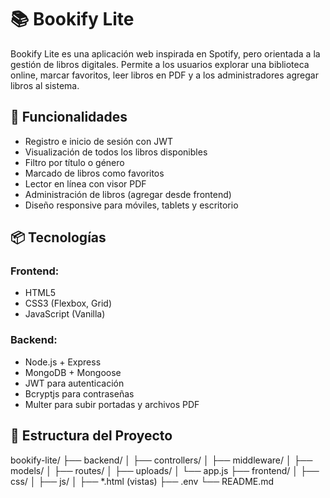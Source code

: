 # 📚 Bookify Lite

Bookify Lite es una aplicación web inspirada en Spotify, pero orientada a la gestión de libros digitales. Permite a los usuarios explorar una biblioteca online, marcar favoritos, leer libros en PDF y a los administradores agregar libros al sistema.

## 🚀 Funcionalidades

- Registro e inicio de sesión con JWT
- Visualización de todos los libros disponibles
- Filtro por título o género
- Marcado de libros como favoritos
- Lector en línea con visor PDF
- Administración de libros (agregar desde frontend)
- Diseño responsive para móviles, tablets y escritorio

## 📦 Tecnologías

### Frontend:
- HTML5
- CSS3 (Flexbox, Grid)
- JavaScript (Vanilla)

### Backend:
- Node.js + Express
- MongoDB + Mongoose
- JWT para autenticación
- Bcryptjs para contraseñas
- Multer para subir portadas y archivos PDF

## 🧠 Estructura del Proyecto
bookify-lite/
├── backend/
│ ├── controllers/
│ ├── middleware/
│ ├── models/
│ ├── routes/
│ ├── uploads/
│ └── app.js
├── frontend/
│ ├── css/
│ ├── js/
│ ├── *.html (vistas)
├── .env
└── README.md
